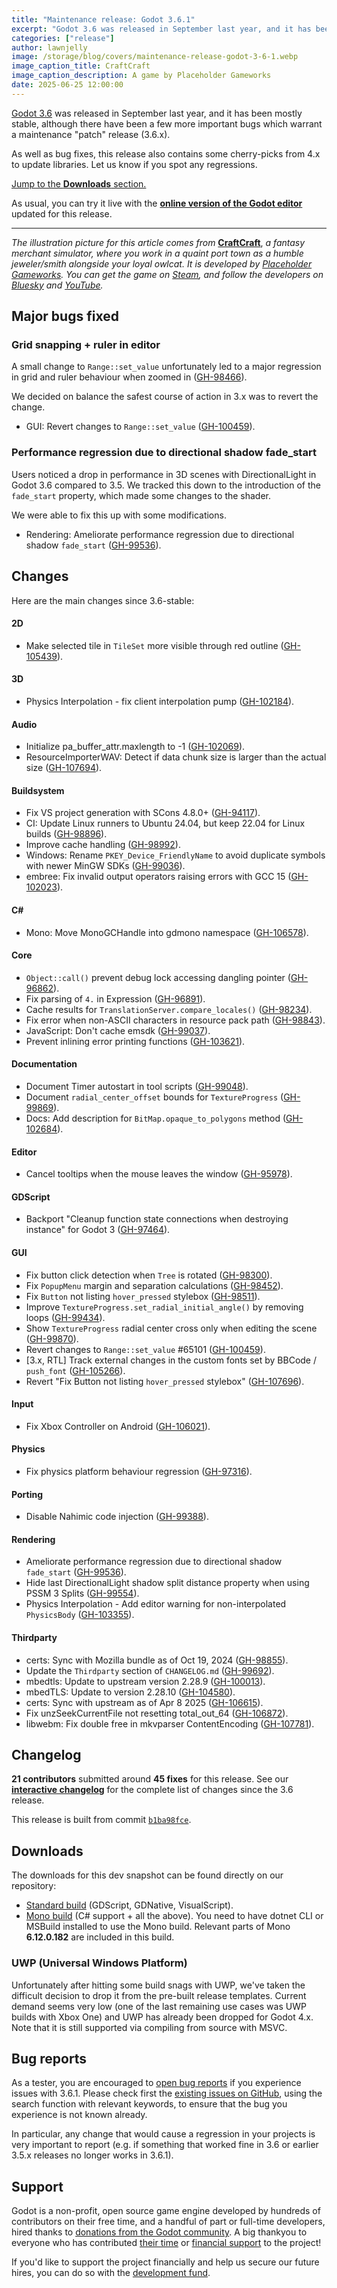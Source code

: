 ```yaml
---
title: "Maintenance release: Godot 3.6.1"
excerpt: "Godot 3.6 was released in September last year, and it has been mostly stable, although there have been a few more important bugs which warrant a maintenance \"patch\" release (3.6.x)."
categories: ["release"]
author: lawnjelly
image: /storage/blog/covers/maintenance-release-godot-3-6-1.webp
image_caption_title: CraftCraft
image_caption_description: A game by Placeholder Gameworks
date: 2025-06-25 12:00:00
---
```


[Godot 3.6](/article/godot-3-6-finally-released) was released in September last year, and it has been mostly stable, although there have been a few more important bugs which warrant a maintenance "patch" release (3.6.x).

As well as bug fixes, this release also contains some cherry-picks from 4.x to update libraries. Let us know if you spot any regressions.

[Jump to the **Downloads** section.](#downloads)

As usual, you can try it live with the [**online version of the Godot editor**](https://editor.godotengine.org/releases/3.6.1/) updated for this release.

-----

*The illustration picture for this article comes from* [**CraftCraft**](https://store.steampowered.com/app/2226430/CraftCraft_Fantasy_Merchant_Simulator/?curator_clanid=41324400), *a fantasy merchant simulator, where you work in a quaint port town as a humble jeweler/smith alongside your loyal owlcat. It is developed by [Placeholder Gameworks](https://placeholder.games/). You can get the game on [Steam](https://store.steampowered.com/app/2226430/CraftCraft_Fantasy_Merchant_Simulator/?curator_clanid=41324400), and follow the developers on [Bluesky](https://bsky.app/profile/placeholder.games) and [YouTube](https://www.youtube.com/@placeholdergameworks).*

## Major bugs fixed

### Grid snapping + ruler in editor
A small change to `Range::set_value` unfortunately led to a major regression in grid and ruler behaviour when zoomed in ([GH-98466](https://github.com/godotengine/godot/issues/98466)).

We decided on balance the safest course of action in 3.x was to revert the change.

- GUI: Revert changes to `Range::set_value` ([GH-100459](https://github.com/godotengine/godot/pull/100459)).

### Performance regression due to directional shadow fade_start

Users noticed a drop in performance in 3D scenes with DirectionalLight in Godot 3.6 compared to 3.5. We tracked this down to the introduction of the `fade_start` property, which made some changes to the shader.

We were able to fix this up with some modifications.

- Rendering: Ameliorate performance regression due to directional shadow `fade_start` ([GH-99536](https://github.com/godotengine/godot/pull/99536)).

## Changes

Here are the main changes since 3.6-stable:

#### 2D

- Make selected tile in `TileSet` more visible through red outline ([GH-105439](https://github.com/godotengine/godot/pull/105439)).

#### 3D

- Physics Interpolation - fix client interpolation pump ([GH-102184](https://github.com/godotengine/godot/pull/102184)).

#### Audio

- Initialize pa_buffer_attr.maxlength to -1 ([GH-102069](https://github.com/godotengine/godot/pull/102069)).
- ResourceImporterWAV: Detect if data chunk size is larger than the actual size ([GH-107694](https://github.com/godotengine/godot/pull/107694)).

#### Buildsystem

- Fix VS project generation with SCons 4.8.0+ ([GH-94117](https://github.com/godotengine/godot/pull/94117)).
- CI: Update Linux runners to Ubuntu 24.04, but keep 22.04 for Linux builds ([GH-98896](https://github.com/godotengine/godot/pull/98896)).
- Improve cache handling ([GH-98992](https://github.com/godotengine/godot/pull/98992)).
- Windows: Rename `PKEY_Device_FriendlyName` to avoid duplicate symbols with newer MinGW SDKs ([GH-99036](https://github.com/godotengine/godot/pull/99036)).
- embree: Fix invalid output operators raising errors with GCC 15 ([GH-102023](https://github.com/godotengine/godot/pull/102023)).

#### C\#

- Mono: Move MonoGCHandle into gdmono namespace ([GH-106578](https://github.com/godotengine/godot/pull/106578)).

#### Core

- `Object::call()` prevent debug lock accessing dangling pointer ([GH-96862](https://github.com/godotengine/godot/pull/96862)).
- Fix parsing of `4.` in Expression ([GH-96891](https://github.com/godotengine/godot/pull/96891)).
- Cache results for `TranslationServer.compare_locales()` ([GH-98234](https://github.com/godotengine/godot/pull/98234)).
- Fix error when non-ASCII characters in resource pack path ([GH-98843](https://github.com/godotengine/godot/pull/98843)).
- JavaScript: Don't cache emsdk ([GH-99037](https://github.com/godotengine/godot/pull/99037)).
- Prevent inlining error printing functions ([GH-103621](https://github.com/godotengine/godot/pull/103621)).

#### Documentation

- Document Timer autostart in tool scripts ([GH-99048](https://github.com/godotengine/godot/pull/99048)).
- Document `radial_center_offset` bounds for `TextureProgress` ([GH-99869](https://github.com/godotengine/godot/pull/99869)).
- Docs: Add description for `BitMap.opaque_to_polygons` method ([GH-102684](https://github.com/godotengine/godot/pull/102684)).

#### Editor

- Cancel tooltips when the mouse leaves the window ([GH-95978](https://github.com/godotengine/godot/pull/95978)).

#### GDScript

- Backport "Cleanup function state connections when destroying instance" for Godot 3 ([GH-97464](https://github.com/godotengine/godot/pull/97464)).

#### GUI

- Fix button click detection when `Tree` is rotated ([GH-98300](https://github.com/godotengine/godot/pull/98300)).
- Fix `PopupMenu` margin and separation calculations ([GH-98452](https://github.com/godotengine/godot/pull/98452)).
- Fix `Button` not listing `hover_pressed` stylebox ([GH-98511](https://github.com/godotengine/godot/pull/98511)).
- Improve `TextureProgress.set_radial_initial_angle()` by removing loops ([GH-99434](https://github.com/godotengine/godot/pull/99434)).
- Show `TextureProgress` radial center cross only when editing the scene ([GH-99870](https://github.com/godotengine/godot/pull/99870)).
- Revert changes to `Range::set_value` #65101 ([GH-100459](https://github.com/godotengine/godot/pull/100459)).
- [3.x, RTL] Track external changes in the custom fonts set by BBCode / `push_font` ([GH-105266](https://github.com/godotengine/godot/pull/105266)).
- Revert "Fix Button not listing `hover_pressed` stylebox" ([GH-107696](https://github.com/godotengine/godot/pull/107696)).

#### Input

- Fix Xbox Controller on Android ([GH-106021](https://github.com/godotengine/godot/pull/106021)).

#### Physics

- Fix physics platform behaviour regression ([GH-97316](https://github.com/godotengine/godot/pull/97316)).

#### Porting

- Disable Nahimic code injection ([GH-99388](https://github.com/godotengine/godot/pull/99388)).

#### Rendering

- Ameliorate performance regression due to directional shadow `fade_start` ([GH-99536](https://github.com/godotengine/godot/pull/99536)).
- Hide last DirectionalLight shadow split distance property when using PSSM 3 Splits ([GH-99554](https://github.com/godotengine/godot/pull/99554)).
- Physics Interpolation - Add editor warning for non-interpolated `PhysicsBody` ([GH-103355](https://github.com/godotengine/godot/pull/103355)).

#### Thirdparty

- certs: Sync with Mozilla bundle as of Oct 19, 2024 ([GH-98855](https://github.com/godotengine/godot/pull/98855)).
- Update the `Thirdparty` section of `CHANGELOG.md` ([GH-99692](https://github.com/godotengine/godot/pull/99692)).
- mbedtls: Update to upstream version 2.28.9 ([GH-100013](https://github.com/godotengine/godot/pull/100013)).
- mbedTLS: Update to version 2.28.10 ([GH-104580](https://github.com/godotengine/godot/pull/104580)).
- certs: Sync with upstream as of Apr 8 2025 ([GH-106615](https://github.com/godotengine/godot/pull/106615)).
- Fix unzSeekCurrentFile not resetting total_out_64 ([GH-106872](https://github.com/godotengine/godot/pull/106872)).
- libwebm: Fix double free in mkvparser ContentEncoding ([GH-107781](https://github.com/godotengine/godot/pull/107781)).

## Changelog

**21 contributors** submitted around **45 fixes** for this release. See our [**interactive changelog**](https://godotengine.github.io/godot-interactive-changelog/#3.6.1) for the complete list of changes since the 3.6 release.

This release is built from commit [`b1ba98fce`](https://github.com/godotengine/godot/commit/b1ba98fced19ac05b7a39b64a97dd7b1005cb7bb).

<a id="downloads"></a>
## Downloads

The downloads for this dev snapshot can be found directly on our repository:

- [Standard build](https://github.com/godotengine/godot-builds/releases/3.6.1) (GDScript, GDNative, VisualScript).
- [Mono build](https://github.com/godotengine/godot-builds/releases/3.6.1) (C# support + all the above). You need to have dotnet CLI or MSBuild installed to use the Mono build. Relevant parts of Mono **6.12.0.182** are included in this build.

### UWP (Universal Windows Platform)

Unfortunately after hitting some build snags with UWP, we've taken the difficult decision to drop it from the pre-built release templates. Current demand seems very low (one of the last remaining use cases was UWP builds with Xbox One) and UWP has already been dropped for Godot 4.x. Note that it is still supported via compiling from source with MSVC.

## Bug reports

As a tester, you are encouraged to [open bug reports](https://github.com/godotengine/godot/issues) if you experience issues with 3.6.1. Please check first the [existing issues on GitHub](https://github.com/godotengine/godot/issues), using the search function with relevant keywords, to ensure that the bug you experience is not known already.

In particular, any change that would cause a regression in your projects is very important to report (e.g. if something that worked fine in 3.6 or earlier 3.5.x releases no longer works in 3.6.1).

## Support

Godot is a non-profit, open source game engine developed by hundreds of contributors on their free time, and a handful of part or full-time developers, hired thanks to [donations from the Godot community](/donate). A big thankyou to everyone who has contributed [their time](https://github.com/godotengine/godot/blob/master/AUTHORS.md) or [financial support](https://github.com/godotengine/godot/blob/master/DONORS.md) to the project!

If you'd like to support the project financially and help us secure our future hires, you can do so with the [development fund](https://fund.godotengine.org).

